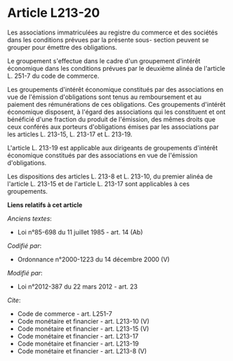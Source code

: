 # Article L213-20

Les associations immatriculées au registre du commerce et des sociétés dans les conditions prévues par la présente sous-
section peuvent se grouper pour émettre des obligations. 

Le groupement s'effectue dans le cadre d'un groupement d'intérêt économique dans les conditions prévues par le deuxième
alinéa de l'article L. 251-7 du code de commerce. 

Les groupements d'intérêt économique constitués par des associations en vue de l'émission d'obligations sont tenus au
remboursement et au paiement des rémunérations de ces obligations. Ces groupements d'intérêt économique disposent, à l'égard
des associations qui les constituent et ont bénéficié d'une fraction du produit de l'émission, des mêmes droits que ceux
conférés aux porteurs d'obligations émises par les associations par les articles L. 213-15, L. 213-17 et L. 213-19. 

L'article L. 213-19 est applicable aux dirigeants de groupements d'intérêt économique constitués par des associations en vue
de l'émission d'obligations. 

Les dispositions des articles L. 213-8 et L. 213-10, du premier alinéa de l'article L. 213-15 et de l'article L. 213-17 sont
applicables à ces groupements.

**Liens relatifs à cet article**

_Anciens textes_:

  - Loi n°85-698 du 11 juillet 1985 - art. 14 (Ab)

_Codifié par_:

  - Ordonnance n°2000-1223 du 14 décembre 2000 (V)

_Modifié par_:

  - Loi n°2012-387 du 22 mars 2012 - art. 23

_Cite_:

  - Code de commerce - art. L251-7
  - Code monétaire et financier - art. L213-10 (V)
  - Code monétaire et financier - art. L213-15 (V)
  - Code monétaire et financier - art. L213-17
  - Code monétaire et financier - art. L213-19
  - Code monétaire et financier - art. L213-8 (V)
